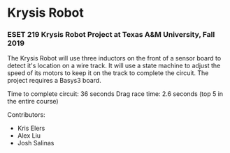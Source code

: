 # Krysis Robot

### ESET 219 Krysis Robot Project at Texas A&M University, Fall 2019

The Krysis Robot will use three inductors on the front of a sensor board to detect it's location on a wire track. It will use a state machine to adjust the speed of its motors to keep it on the track to complete the circuit. The project requires a Basys3 board.

Time to complete circuit: 36 seconds
Drag race time: 2.6 seconds (top 5 in the entire course)

Contributors:
  - Kris Elers
  - Alex Liu
  - Josh Salinas
